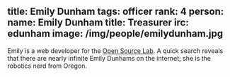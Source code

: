 title: Emily Dunham
tags: officer
rank: 4
person:
    name: Emily Dunham
    title: Treasurer
    irc: edunham
    image: /img/people/emilydunham.jpg
---
Emily is a web developer for the [Open Source Lab][osl]. A quick search reveals
that there are nearly infinite Emily Dunhams on the internet; she is the
robotics nerd from Oregon.<br/><br/>



[osl]: http://osuosl.org/
